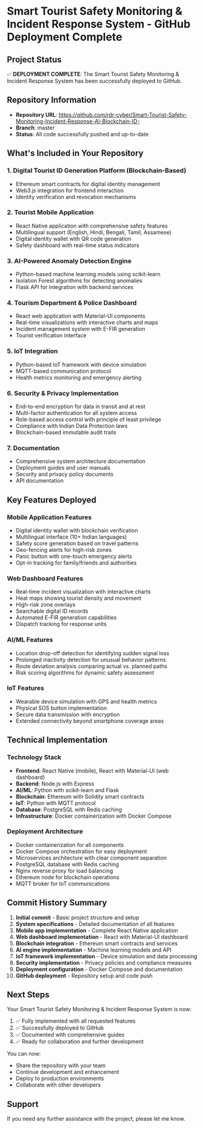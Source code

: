 # Smart Tourist Safety Monitoring & Incident Response System - GitHub Deployment Complete

## Project Status

✅ **DEPLOYMENT COMPLETE**: The Smart Tourist Safety Monitoring & Incident Response System has been successfully deployed to GitHub.

## Repository Information

- **Repository URL**: https://github.com/rdr-cyber/Smart-Tourist-Safety-Monitoring-Incident-Response-AI-Blockchain-ID-
- **Branch**: master
- **Status**: All code successfully pushed and up-to-date

## What's Included in Your Repository

### 1. Digital Tourist ID Generation Platform (Blockchain-Based)
- Ethereum smart contracts for digital identity management
- Web3.js integration for frontend interaction
- Identity verification and revocation mechanisms

### 2. Tourist Mobile Application
- React Native application with comprehensive safety features
- Multilingual support (English, Hindi, Bengali, Tamil, Assamese)
- Digital identity wallet with QR code generation
- Safety dashboard with real-time status indicators

### 3. AI-Powered Anomaly Detection Engine
- Python-based machine learning models using scikit-learn
- Isolation Forest algorithms for detecting anomalies
- Flask API for integration with backend services

### 4. Tourism Department & Police Dashboard
- React web application with Material-UI components
- Real-time visualizations with interactive charts and maps
- Incident management system with E-FIR generation
- Tourist verification interface

### 5. IoT Integration
- Python-based IoT framework with device simulation
- MQTT-based communication protocol
- Health metrics monitoring and emergency alerting

### 6. Security & Privacy Implementation
- End-to-end encryption for data in transit and at rest
- Multi-factor authentication for all system access
- Role-based access control with principle of least privilege
- Compliance with Indian Data Protection laws
- Blockchain-based immutable audit trails

### 7. Documentation
- Comprehensive system architecture documentation
- Deployment guides and user manuals
- Security and privacy policy documents
- API documentation

## Key Features Deployed

### Mobile Application Features
- Digital identity wallet with blockchain verification
- Multilingual interface (10+ Indian languages)
- Safety score generation based on travel patterns
- Geo-fencing alerts for high-risk zones
- Panic button with one-touch emergency alerts
- Opt-in tracking for family/friends and authorities

### Web Dashboard Features
- Real-time incident visualization with interactive charts
- Heat maps showing tourist density and movement
- High-risk zone overlays
- Searchable digital ID records
- Automated E-FIR generation capabilities
- Dispatch tracking for response units

### AI/ML Features
- Location drop-off detection for identifying sudden signal loss
- Prolonged inactivity detection for unusual behavior patterns
- Route deviation analysis comparing actual vs. planned paths
- Risk scoring algorithms for dynamic safety assessment

### IoT Features
- Wearable device simulation with GPS and health metrics
- Physical SOS button implementation
- Secure data transmission with encryption
- Extended connectivity beyond smartphone coverage areas

## Technical Implementation

### Technology Stack
- **Frontend**: React Native (mobile), React with Material-UI (web dashboard)
- **Backend**: Node.js with Express
- **AI/ML**: Python with scikit-learn and Flask
- **Blockchain**: Ethereum with Solidity smart contracts
- **IoT**: Python with MQTT protocol
- **Database**: PostgreSQL with Redis caching
- **Infrastructure**: Docker containerization with Docker Compose

### Deployment Architecture
- Docker containerization for all components
- Docker Compose orchestration for easy deployment
- Microservices architecture with clear component separation
- PostgreSQL database with Redis caching
- Nginx reverse proxy for load balancing
- Ethereum node for blockchain operations
- MQTT broker for IoT communications

## Commit History Summary

1. **Initial commit** - Basic project structure and setup
2. **System specifications** - Detailed documentation of all features
3. **Mobile app implementation** - Complete React Native application
4. **Web dashboard implementation** - React with Material-UI dashboard
5. **Blockchain integration** - Ethereum smart contracts and services
6. **AI engine implementation** - Machine learning models and API
7. **IoT framework implementation** - Device simulation and data processing
8. **Security implementation** - Privacy policies and compliance measures
9. **Deployment configuration** - Docker Compose and documentation
10. **GitHub deployment** - Repository setup and code push

## Next Steps

Your Smart Tourist Safety Monitoring & Incident Response System is now:
1. ✅ Fully implemented with all requested features
2. ✅ Successfully deployed to GitHub
3. ✅ Documented with comprehensive guides
4. ✅ Ready for collaboration and further development

You can now:
- Share the repository with your team
- Continue development and enhancement
- Deploy to production environments
- Collaborate with other developers

## Support

If you need any further assistance with the project, please let me know.
